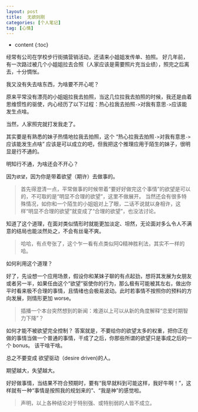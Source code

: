 ```yaml
---
layout: post
title:  无欲则刚
categories: [个人笔记]
tag: [心情]
---
```


* content
{:toc}

经常有公司在学校步行街搞营销活动，还请来小姐姐发传单、拍照。
好几年前，有一次路过被几个小姐姐拉去合照（人家应该是需要照片充当业绩），照完之后离去，十分惆怅。

我又没有失去啥东西，为啥要不开心呢？

原来平常没有漂亮的小姐姐拉我去拍照，当这几位拉我去拍照的时候，我还是由着思维惯性的驱使，内心经历了以下过程：热心拉我去拍照`->`对我有意思`->`应该能发生点啥。

当然，人家照完就打发我走了。

其实要是有熟悉的妹子热情地拉我去拍照，这个 “热心拉我去拍照`->`对我有意思`->`应该能发生点啥” 应该是可以成立的吧，但我把这个推理应用于陌生的妹子，很明显是行不通的。

明知行不通，为啥还会不开心？

因为`欲望`，因为你是带着欲望（期许）去做事的。
>首先得澄清一点，平常做事的时候带着“要好好做完这个事情”的欲望是可以的，不可取的是“明显不合理的欲望”，这里不做展开。
当然还会有很多特殊情况，如你和一个陌生的小姐姐对上了眼，二话不说就以身相许，这样“明显不合理的欲望”就变成了“合理的欲望”，也没法讨论。

知道了这个道理，在面对类似情形时就能更加淡定、坦然，无论面对多么令人不满意的结局也能淡然处之，不会有丝毫不爽。
>哈哈，有点夸张了，这个乍一看有点类似阿Q精神胜利法，其实不一样的哈。

如何利用这个道理？

好了，先设想一个应用场景，假设你和某妹子聊的有点起劲，想将其发展为女朋友或者另一半，如果任由这个“欲望”驱使你的行为，那么极有可能被其左右，做出你平时看来极不合理的事情，且情绪也会极易波动。此时若事情不按照你的预料的方向发展，则情形更加 worse。
>插播一个本台突然想到的新闻：难道以上可以从新的角度解释“恋爱时期智力下降”？

如何才能不被欲望完全控制？
答案就是，不要给你的欲望太多的权重，把你正在做的事情当做一个普通的事情，干成了之后，你那些所谓的欲望只是事成之后的一个 bonus。
该干啥干啥。

总之不要变成 欲望驱动（desire driven)的人。

期望越大，失望越大。

好好做事情，当结果不符合预期时，要有“我早就料到可能这样，我好牛啊！”，这样就有一种“事情是按照我的规划来的”、“我是神”的感觉啦。


>声明，以上各种结论对于特别强、或特别弱的人皆不成立。
